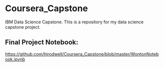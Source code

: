 # Coursera_Capstone
IBM Data Science Capstone. This is a repository for my data science capstone project. 

## Final Project Notebook:
https://github.com/hjrodwell/Coursera_Capstone/blob/master/WontonNotebook.ipynb

